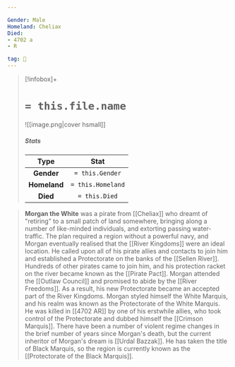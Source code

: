 ```yaml
---

Gender: Male
Homeland: Cheliax
Died:
- 4702 a
- R

tag: 👤️
---
```


> [!infobox]+
> #  `= this.file.name`
> ![[image.png|cover hsmall]]
> ##### Stats
> Type | Stat |
> :---: |:---:|
> **Gender** | `= this.Gender` |
> **Homeland** | `= this.Homeland` |
> **Died** | `= this.Died` |



> **Morgan the White** was a pirate from [[Cheliax]] who dreamt of "retiring" to a small patch of land somewhere, bringing along a number of like-minded individuals, and extorting passing water-traffic.
> The plan required a region without a powerful navy, and Morgan eventually realised that the [[River Kingdoms]] were an ideal location. He called upon all of his pirate allies and contacts to join him and established a Protectorate on the banks of the [[Sellen River]]. Hundreds of other pirates came to join him, and his protection racket on the river became known as the [[Pirate Pact]].
> Morgan attended the [[Outlaw Council]] and promised to abide by the [[River Freedoms]]. As a result, his new Protectorate became an accepted part of the River Kingdoms.
> Morgan styled himself the White Marquis, and his realm was known as the Protectorate of the White Marquis. He was killed in [[4702 AR]] by one of his erstwhile allies, who took control of the Protectorate and dubbed himself the [[Crimson Marquis]].
> There have been a number of violent regime changes in the brief number of years since Morgan's death, but the current inheritor of Morgan's dream is [[Urdal Bazzak]]. He has taken the title of Black Marquis, so the region is currently known as the [[Protectorate of the Black Marquis]].







